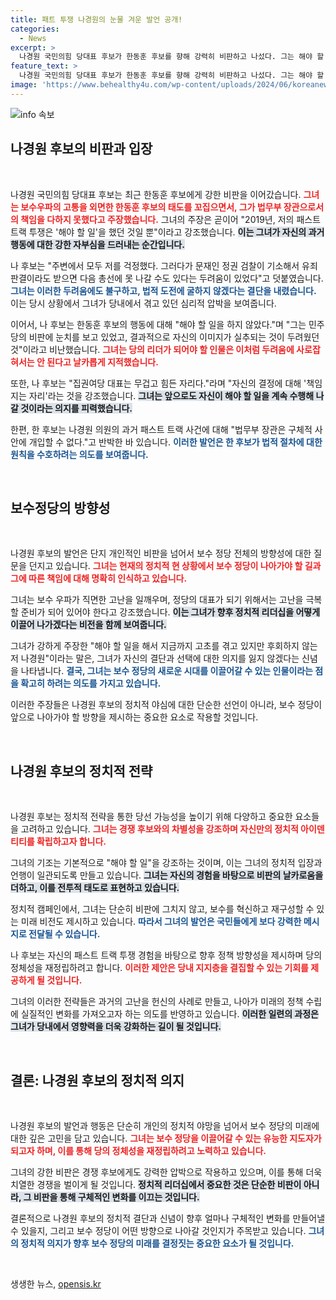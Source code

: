 ```yaml
---
title: 패트 투쟁 나경원의 눈물 겨운 발언 공개!
categories:
  - News
excerpt: >
  나경원 국민의힘 당대표 후보가 한동훈 후보를 향해 강력히 비판하고 나섰다. 그는 해야 할 일을 하지 않았다며 자신의 고초를 언급하며 책임 있는 리더십을 강조했다. 누가 진정한 보수의 목소리를 대변할까? 클릭하여 자세한 내용을 확인해보세요!
feature_text: >
  나경원 국민의힘 당대표 후보가 한동훈 후보를 향해 강력히 비판하고 나섰다. 그는 해야 할 일을 하지 않았다며 자신의 고초를 언급하며 책임 있는 리더십을 강조했다. 누가 진정한 보수의 목소리를 대변할까? 클릭하여 자세한 내용을 확인해보세요!
image: 'https://www.behealthy4u.com/wp-content/uploads/2024/06/koreanews.jpg'
---
```


<p><img src="https://www.behealthy4u.com/wp-content/uploads/2024/06/koreanews.jpg" alt="info 속보" /></p>

<h2 data-ke-size="size26">나경원 후보의 비판과 입장</h2>

<p data-ke-size="size16">&nbsp;</p>

<p>나경원 국민의힘 당대표 후보는 최근 한동훈 후보에게 강한 비판을 이어갔습니다. <b><span style="color: #ee2323;">그녀는 보수우파의 고통을 외면한 한동훈 후보의 태도를 꼬집으면서, 그가 법무부 장관으로서의 책임을 다하지 못했다고 주장했습니다.</span></b> 그녀의 주장은 곧이어 "2019년, 저의 패스트 트랙 투쟁은 '해야 할 일'을 했던 것일 뿐"이라고 강조했습니다. <b><span style="background-color: #21538527;">이는 그녀가 자신의 과거 행동에 대한 강한 자부심을 드러내는 순간입니다.</span></b> </p>

<p>나 후보는 "주변에서 모두 저를 걱정했다. 그러다가 문재인 정권 검찰이 기소해서 유죄판결이라도 받으면 다음 총선에 못 나갈 수도 있다는 두려움이 있었다"고 덧붙였습니다. <b><span style="color: #1a5490;">그녀는 이러한 두려움에도 불구하고, 법적 도전에 굴하지 않겠다는 결단을 내렸습니다.</span></b> 이는 당시 상황에서 그녀가 당내에서 겪고 있던 심리적 압박을 보여줍니다. </p>

<p>이어서, 나 후보는 한동훈 후보의 행동에 대해 "해야 할 일을 하지 않았다."며 "그는 민주당의 비판에 눈치를 보고 있었고, 결과적으로 자신의 이미지가 실추되는 것이 두려웠던 것"이라고 비난했습니다. <b><span style="color: #ee2323;">그녀는 당의 리더가 되어야 할 인물은 이처럼 두려움에 사로잡혀서는 안 된다고 날카롭게 지적했습니다.</span></b></p>

<p>또한, 나 후보는 "집권여당 대표는 무겁고 힘든 자리다."라며 "자신의 결정에 대해 '책임지는 자리'라는 것을 강조했습니다. <b><span style="background-color: #21538527;">그녀는 앞으로도 자신이 해야 할 일을 계속 수행해 나갈 것이라는 의지를 피력했습니다.</span></b> </p>

<p>한편, 한 후보는 나경원 의원의 과거 패스트 트랙 사건에 대해 "법무부 장관은 구체적 사안에 개입할 수 없다."고 반박한 바 있습니다. <b><span style="color: #1a5490;">이러한 발언은 한 후보가 법적 절차에 대한 원칙을 수호하려는 의도를 보여줍니다.</span></b> </p>

<p data-ke-size="size16">&nbsp;</p>

<h2 data-ke-size="size26">보수정당의 방향성</h2>

<p data-ke-size="size16">&nbsp;</p>

<p>나경원 후보의 발언은 단지 개인적인 비판을 넘어서 보수 정당 전체의 방향성에 대한 질문을 던지고 있습니다. <b><span style="color: #ee2323;">그녀는 현재의 정치적 현 상황에서 보수 정당이 나아가야 할 길과 그에 따른 책임에 대해 명확히 인식하고 있습니다.</span></b> </p>

<p>그녀는 보수 우파가 직면한 고난을 일깨우며, 정당의 대표가 되기 위해서는 고난을 극복할 준비가 되어 있어야 한다고 강조했습니다. <b><span style="background-color: #21538527;">이는 그녀가 향후 정치적 리더십을 어떻게 이끌어 나가겠다는 비전을 함께 보여줍니다.</span></b> </p>

<p>그녀가 강하게 주장한 "해야 할 일을 해서 지금까지 고초를 겪고 있지만 후회하지 않는 저 나경원"이라는 말은, 그녀가 자신의 결단과 선택에 대한 의지를 잃지 않겠다는 신념을 나타냅니다. <b><span style="color: #1a5490;">결국, 그녀는 보수 정당의 새로운 시대를 이끌어갈 수 있는 인물이라는 점을 확고히 하려는 의도를 가지고 있습니다.</span></b></p>

<p>이러한 주장들은 나경원 후보의 정치적 야심에 대한 단순한 선언이 아니라, 보수 정당이 앞으로 나아가야 할 방향을 제시하는 중요한 요소로 작용할 것입니다.</p>

<p data-ke-size="size16">&nbsp;</p>

<h2 data-ke-size="size26">나경원 후보의 정치적 전략</h2>

<p data-ke-size="size16">&nbsp;</p>

<p>나경원 후보는 정치적 전략을 통한 당선 가능성을 높이기 위해 다양하고 중요한 요소들을 고려하고 있습니다. <b><span style="color: #ee2323;">그녀는 경쟁 후보와의 차별성을 강조하며 자신만의 정치적 아이덴티티를 확립하고자 합니다.</span></b> </p>

<p>그녀의 기조는 기본적으로 "해야 할 일"을 강조하는 것이며, 이는 그녀의 정치적 입장과 언행이 일관되도록 만들고 있습니다. <b><span style="background-color: #21538527;">그녀는 자신의 경험을 바탕으로 비판의 날카로움을 더하고, 이를 전투적 태도로 표현하고 있습니다.</span></b> </p>

<p>정치적 캠페인에서, 그녀는 단순히 비판에 그치지 않고, 보수를 혁신하고 재구성할 수 있는 미래 비전도 제시하고 있습니다. <b><span style="color: #1a5490;">따라서 그녀의 발언은 국민들에게 보다 강력한 메시지로 전달될 수 있습니다.</span></b></p>

<p>나 후보는 자신의 패스트 트랙 투쟁 경험을 바탕으로 향후 정책 방향성을 제시하며 당의 정체성을 재정립하려고 합니다. <b><span style="color: #ee2323;">이러한 제안은 당내 지지층을 결집할 수 있는 기회를 제공하게 될 것입니다.</span></b> </p>

<p>그녀의 이러한 전략들은 과거의 고난을 헌신의 사례로 만들고, 나아가 미래의 정책 수립에 실질적인 변화를 가져오고자 하는 의도를 반영하고 있습니다. <b><span style="background-color: #21538527;">이러한 일련의 과정은 그녀가 당내에서 영향력을 더욱 강화하는 길이 될 것입니다.</span></b></p>

<p data-ke-size="size16">&nbsp;</p>

<h2 data-ke-size="size26">결론: 나경원 후보의 정치적 의지</h2>

<p data-ke-size="size16">&nbsp;</p>

<p>나경원 후보의 발언과 행동은 단순히 개인의 정치적 야망을 넘어서 보수 정당의 미래에 대한 깊은 고민을 담고 있습니다. <b><span style="color: #ee2323;">그녀는 보수 정당을 이끌어갈 수 있는 유능한 지도자가 되고자 하며, 이를 통해 당의 정체성을 재정립하려고 노력하고 있습니다.</span></b> </p>

<p>그녀의 강한 비판은 경쟁 후보에게도 강력한 압박으로 작용하고 있으며, 이를 통해 더욱 치열한 경쟁을 벌이게 될 것입니다. <b><span style="background-color: #21538527;">정치적 리더십에서 중요한 것은 단순한 비판이 아니라, 그 비판을 통해 구체적인 변화를 이끄는 것입니다.</span></b> </p>

<p>결론적으로 나경원 후보의 정치적 결단과 신념이 향후 얼마나 구체적인 변화를 만들어낼 수 있을지, 그리고 보수 정당이 어떤 방향으로 나아갈 것인지가 주목받고 있습니다. <b><span style="color: #1a5490;">그녀의 정치적 의지가 향후 보수 정당의 미래를 결정짓는 중요한 요소가 될 것입니다.</span></b> </p>

<p data-ke-size="size16">&nbsp;</p>
생생한 뉴스, <a href="https://opensis.kr" rel="dofollow">opensis.kr</a>


